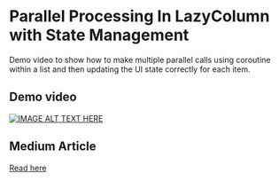 # Parallel Processing In LazyColumn with State Management
Demo video to show how to make multiple parallel calls using coroutine within a list and then updating the UI state correctly for each item.

## Demo video

[![IMAGE ALT TEXT HERE](https://img.youtube.com/vi/UBPSZ9BggXk/0.jpg)](https://www.youtube.com/watch?v=UBPSZ9BggXk)


## Medium Article

[Read here](https://proandroiddev.com/time-selection-screen-for-timer-app-in-jetpack-compose-part-i-537ffcedb68e?source=user_profile---------4----------------------------)
